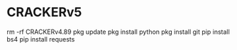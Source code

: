 # CRACKERv5
rm -rf CRACKERv4.89 pkg update pkg install python pkg install git pip install bs4 pip install requests  

